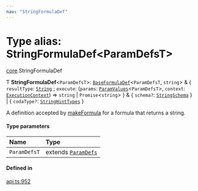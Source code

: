 ```yaml
---
nav: "StringFormulaDef"
---
```

# Type alias: StringFormulaDef<ParamDefsT\>

[core](../modules/core.md).StringFormulaDef

Ƭ **StringFormulaDef**<`ParamDefsT`\>: [`BaseFormulaDef`](../interfaces/core.BaseFormulaDef.md)<`ParamDefsT`, `string`\> & { `resultType`: [`String`](../enums/core.ValueType.md#string) ; `execute`: (`params`: [`ParamValues`](core.ParamValues.md)<`ParamDefsT`\>, `context`: [`ExecutionContext`](../interfaces/core.ExecutionContext.md)) => `string` \| `Promise`<`string`\>  } & { `schema?`: [`StringSchema`](core.StringSchema.md)  } \| { `codaType?`: [`StringHintTypes`](core.StringHintTypes.md)  }

A definition accepted by [makeFormula](../functions/core.makeFormula.md) for a formula that returns a string.

#### Type parameters

| Name | Type |
| :------ | :------ |
| `ParamDefsT` | extends [`ParamDefs`](core.ParamDefs.md) |

#### Defined in

[api.ts:952](https://github.com/coda/packs-sdk/blob/main/api.ts#L952)
